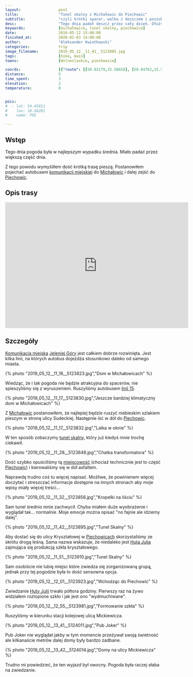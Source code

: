 ```yaml
---
layout:                 post
title:                  "Tunel skalny z Michałowic do Piechowic"
subtitle:               "czyli krótki spacer, walka z deszczem i poszukiwanie co tu można robić gdy pada"
desc:                   "Tego dnia padał deszcz przez cały dzień. Dłuższy spacer nie był opcją dlatego połączyłem jazdę autobusem podmiejskim, krótki spacer i wizytę w hucie szkła kryształowego."
keywords:               [michałowice, tunel skalny, piechowice]
date:                   2019-05-12 15:00:00
finished_at:            2020-02-03 14:00:00
author:                 "Aleksander Kwiatkowski"
categories:             trip
image_filename:         2019_05_12__11_41__5123885.jpg
tags:                   [hike, main]
towns:                  [dolnoslaskie, piechowice]

coords:                 [{"route": [[50.83179,15.58658], [50.84762,15.57912], [50.85152,15.59165]], "type": "hike"}]
distance:               5
time_spent:             3
elevation:              2
temperature:            8


pois:
#  - lat: 54.45911
#    lon: 18.56281
#    name: POI

---
```


[wiki-michalowice]: https://pl.wikipedia.org/wiki/Micha%C5%82owice_(Piechowice)
[wiki-jelenia-gora]: https://pl.wikipedia.org/wiki/Jelenia_G%C3%B3ra
[wiki-piechowice]: https://pl.wikipedia.org/wiki/Piechowice

[mzk-jelenia]: https://mzk.jgora.pl/
[mzk-linia-15]: https://mzk.jgora.pl/pl/linia/15

[tunel-skalny]: https://www.karkonosze.pl/tunel-skalny
[huta-julia]: http://hutajulia.com/

## Wstęp

Tego dnia pogoda była w najlepszym wypadku średnia. Miało padać przez większą
część dnia.

Z tego powodu wymyśliłem dość krótką trasę pieszą. Postanowiłem pojechać autobusem
[komunikacji miejskiej][mzk-jelenia] do [Michałowic][wiki-michalowice]
i dalej zejść do [Piechowic][wiki-piechowice].

## Opis trasy

<iframe height='405' width='590' frameborder='0' allowtransparency='true' scrolling='no' src='https://www.strava.com/activities/2368867701/embed/1cda00185c486fb177f3c18ddeb7534a8667b578'></iframe>

## Szczegóły

[Komunikacja miejska][mzk-jelenia] [Jeleniej Góry][wiki-jelenia-gora] jest całkiem
dobrze rozwinięta. Jest kilka linii, na których autobus dojeżdża stosunkowo daleko od
samego miasta.

{% photo "2019_05_12__11_16__5123823.jpg","Dom w Michałowicach" %}

Wiedząc, że i tak pogoda nie będzie atrakcyjna do spacerów, nie spieszyliśmy się z wyruszeniem.
Ruszyliśmy autobusem [linii 15][mzk-linia-15].

{% photo "2019_05_12__11_17__5123830.jpg","Jeszcze bardziej klimatyczny dom w Michałowicach" %}

Z [Michałowic][wiki-michalowice] postanowiłem, że najlepiej będzie ruszyć
niebieskim szlakiem pieszym w stronę ulicy Sudeckiej. Następnie iść w dół
do [Piechowic][wiki-piechowice].

{% photo "2019_05_12__11_17__5123832.jpg","Lalka w oknie" %}

W ten sposób zobaczymy [tunel skalny][tunel-skalny], który już kiedyś mnie
trochę ciekawił.

{% photo "2019_05_12__11_28__5123848.jpg","Chatka transformatora" %}

Dość szybko opuściliśmy tą [miejscowość][wiki-michalowice] (chociaż technicznie
jest to część [Piechowic][wiki-piechowice]) i kierowaliśmy się w dół asfaltem.

Naprawdę trudno coś tu więcej napisać. Możliwe, że powinienem więcej doczytać
i streszczać informacje dostępne na innych stronach aby moje wpisy miały więcej
treści...

{% photo "2019_05_12__11_32__5123856.jpg","Kropelki na liściu" %}

Sam tunel średnio mnie zachwycił. Chyba miałem duże wyobrażenie i wyglądał
tak... normalnie. Moje emocje można opisać "no fajnie ale idziemy dalej".

{% photo "2019_05_12__11_42__5123895.jpg","Tunel Skalny" %}

Aby dostać się do ulicy Kryształowej w [Piechowicach][wiki-piechowice]
skorzystaliśmy ze skrótu drogą leśną. Sama nazwa wskazuje, że niedaleko jest
[Huta Julia][huta-julia] zajmująca się produkcją szkła kryształowego.

{% photo "2019_05_12__11_51__5123910.jpg","Tunel Skalny" %}

Sam osobiście nie lubię miejsc które zwiedza się zorganizowaną grupą,
jednak przy tej pogodzie była to dość sensowna opcja.

{% photo "2019_05_12__12_01__5123923.jpg","Wchodząc do Piechowic" %}

Zwiedzanie [Huty Julii][huta-julia] trwało półtora godziny. Pierwszy raz na żywo widziałem
roztopione szkło i jak jest ono "wydmuchiwane".

{% photo "2019_05_12__12_55__5123981.jpg","Formowanie szkła" %}

Ruszyliśmy w kierunku stacji kolejowej ulicą Mickiewicza.

{% photo "2019_05_12__13_41__5124011.jpg","Pub Joker" %}

Pub Joker nie wyglądał jakby w tym momencie przeżywał swoją świetność
ale kilkanaście metrów dalej domy były bardzo zadbane.

{% photo "2019_05_12__13_42__5124014.jpg","Domy na ulicy Mickiewicza" %}

Trudno mi powiedzieć, że ten wyjazd był owocny. Pogoda była raczej słaba na
zwiedzanie.
